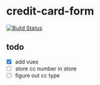 # credit-card-form
[![Build Status](https://travis-ci.org/Ic3m4n34/credit-card-form.svg?branch=master)](https://travis-ci.org/Ic3m4n34/credit-card-form)

## todo
* [x] add vuex
* [ ] store cc number in store
* [ ] figure out cc type
